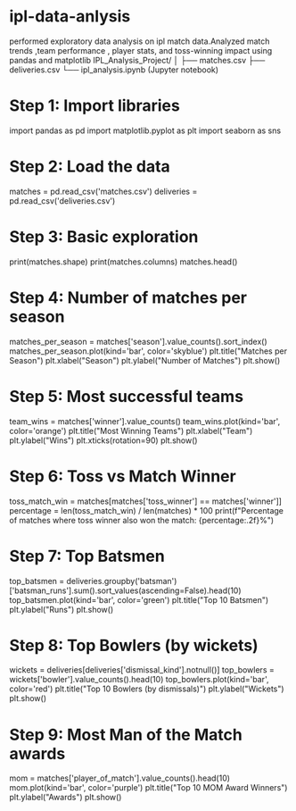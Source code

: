 # ipl-data-anlysis
performed exploratory data analysis on ipl match data.Analyzed match trends ,team performance , player stats, and toss-winning impact using pandas and matplotlib
IPL_Analysis_Project/
│
├── matches.csv
├── deliveries.csv
└── ipl_analysis.ipynb (Jupyter notebook)
# Step 1: Import libraries
import pandas as pd
import matplotlib.pyplot as plt
import seaborn as sns

# Step 2: Load the data
matches = pd.read_csv('matches.csv')
deliveries = pd.read_csv('deliveries.csv')

# Step 3: Basic exploration
print(matches.shape)
print(matches.columns)
matches.head()

# Step 4: Number of matches per season
matches_per_season = matches['season'].value_counts().sort_index()
matches_per_season.plot(kind='bar', color='skyblue')
plt.title("Matches per Season")
plt.xlabel("Season")
plt.ylabel("Number of Matches")
plt.show()

# Step 5: Most successful teams
team_wins = matches['winner'].value_counts()
team_wins.plot(kind='bar', color='orange')
plt.title("Most Winning Teams")
plt.xlabel("Team")
plt.ylabel("Wins")
plt.xticks(rotation=90)
plt.show()

# Step 6: Toss vs Match Winner
toss_match_win = matches[matches['toss_winner'] == matches['winner']]
percentage = len(toss_match_win) / len(matches) * 100
print(f"Percentage of matches where toss winner also won the match: {percentage:.2f}%")

# Step 7: Top Batsmen
top_batsmen = deliveries.groupby('batsman')['batsman_runs'].sum().sort_values(ascending=False).head(10)
top_batsmen.plot(kind='bar', color='green')
plt.title("Top 10 Batsmen")
plt.ylabel("Runs")
plt.show()

# Step 8: Top Bowlers (by wickets)
wickets = deliveries[deliveries['dismissal_kind'].notnull()]
top_bowlers = wickets['bowler'].value_counts().head(10)
top_bowlers.plot(kind='bar', color='red')
plt.title("Top 10 Bowlers (by dismissals)")
plt.ylabel("Wickets")
plt.show()

# Step 9: Most Man of the Match awards
mom = matches['player_of_match'].value_counts().head(10)
mom.plot(kind='bar', color='purple')
plt.title("Top 10 MOM Award Winners")
plt.ylabel("Awards")
plt.show()
